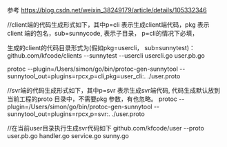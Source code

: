 参考 https://blog.csdn.net/weixin_38249179/article/details/105332346



//client端的代码生成形式如下，其中p=cli 表示生成client端代码，pkg 表示client 端的包名，sub=sunnycode, 表示子目录， p=cli的情况下必填，

生成的client的代码目录形式为(假如pkg=usercli， sub=sunnytest)：
 github.com/kfcode/clients
                        --sunnytest
                            --usercli
                              usercli.go
                              user.pb.go
                             
protoc --plugin=/Users/simon/go/bin/protoc-gen-sunnytool --sunnytool_out=plugins=rpcx,p=cli,pkg=user_cli:. ./user.proto

//svr端的代码生成形式如下，其中p=svr 表示生成svr端代码, 代码生成默认放到当前工程的proto 目录中，不需要pkg 参数，有也忽略。
protoc --plugin=/Users/simon/go/bin/protoc-gen-sunnytool --sunnytool_out=plugins=rpcx,p=svr:. ./user.proto

//在当前user目录执行生成svr代码如下
 github.com/kfcode/user
                        --proto
                           user.pb.go
                        handler.go
                        service.go
                        sunny.go
                        
                              
                             
